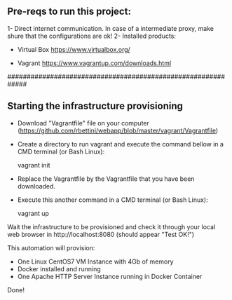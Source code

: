 ## Pre-reqs to run this project:

1- Direct internet communication. In case of a intermediate proxy, make shure that the configurations are ok!
2- Installed products:

- Virtual Box
https://www.virtualbox.org/

- Vagrant
https://www.vagrantup.com/downloads.html


#############################################################

## Starting the infrastructure provisioning

- Download "Vagrantfile" file on your computer (https://github.com/rbettini/webapp/blob/master/vagrant/Vagrantfile)
- Create a directory to run vagrant and execute the command bellow in a CMD terminal (or Bash Linux):

  vagrant init

- Replace the Vagrantfile by the Vagrantfile that you have been downloaded.
- Execute this another command in a CMD terminal (or Bash Linux):
  
  vagrant up
  
  
Wait the infrastructure to be provisioned and check it through your local web browser in http://localhost:8080 (should appear "Test OK!")


This automation will provision:

- One Linux CentOS7 VM Instance with 4Gb of memory
- Docker installed and running
- One Apache HTTP Server Instance running in Docker Container

Done!
